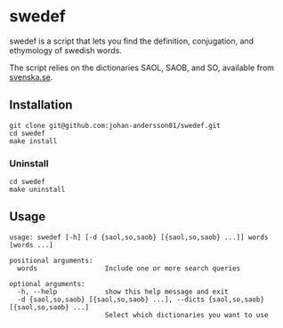# swedef

swedef is a script that lets you find the definition, conjugation, and ethymology of swedish words.

The script relies on the dictionaries SAOL, SAOB, and SO, available from [svenska.se](https://svenska.se).


## Installation

```
git clone git@github.com:johan-andersson01/swedef.git
cd swedef
make install
```

### Uninstall
```
cd swedef
make uninstall
```

## Usage

```
usage: swedef [-h] [-d {saol,so,saob} [{saol,so,saob} ...]] words [words ...]

positional arguments:
  words                 Include one or more search queries

optional arguments:
  -h, --help            show this help message and exit
  -d {saol,so,saob} [{saol,so,saob} ...], --dicts {saol,so,saob} [{saol,so,saob} ...]
                        Select which dictionaries you want to use
```
